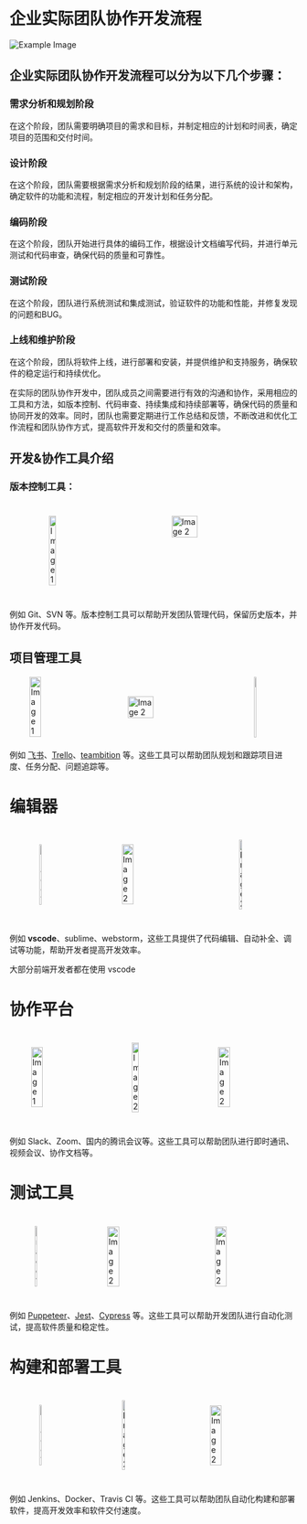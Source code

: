 # 企业实际团队协作开发流程

![Example Image](/images/01-a.png)

## 企业实际团队协作开发流程可以分为以下几个步骤：

### 需求分析和规划阶段

在这个阶段，团队需要明确项目的需求和目标，并制定相应的计划和时间表，确定项目的范围和交付时间。

###  设计阶段

在这个阶段，团队需要根据需求分析和规划阶段的结果，进行系统的设计和架构，确定软件的功能和流程，制定相应的开发计划和任务分配。

### 编码阶段

在这个阶段，团队开始进行具体的编码工作，根据设计文档编写代码，并进行单元测试和代码审查，确保代码的质量和可靠性。

### 测试阶段


在这个阶段，团队进行系统测试和集成测试，验证软件的功能和性能，并修复发现的问题和BUG。

### 上线和维护阶段

在这个阶段，团队将软件上线，进行部署和安装，并提供维护和支持服务，确保软件的稳定运行和持续优化。

在实际的团队协作开发中，团队成员之间需要进行有效的沟通和协作，采用相应的工具和方法，如版本控制、代码审查、持续集成和持续部署等，确保代码的质量和协同开发的效率。同时，团队也需要定期进行工作总结和反馈，不断改进和优化工作流程和团队协作方式，提高软件开发和交付的质量和效率。


## 开发&协作工具介绍


### 版本控制工具：

<div style="display:flex; flex-direction:row;justify-content: space-around;margin-top:40px;margin-bottom:40px;">
    <img src="/images/git.png" alt="Image 1" id="img1" style="width:15%;">
    <img src="/images/svn.svg" alt="Image 2" id="img2" style="width:30%;">
</div>

例如 Git、SVN 等。版本控制工具可以帮助开发团队管理代码，保留历史版本，并协作开发代码。

## 项目管理工具


<div style="display:flex; flex-direction:row;justify-content: space-around;margin-top:20px;align-items: center;margin-bottom:20px;">
    <img src="/images/feishu.png" alt="Image 1" id="img1" style="width:20%">
    <img src="/images/trello.png" alt="Image 2" id="img2" style="width:30%">
     <img src="/images/teambition.svg" alt="Image 2" id="img2" style="width:8%;">
</div>

例如 [飞书](https://www.feishu.cn/)、[Trello](https://trello.com/)、[teambition](https://www.teambition.com/) 等。这些工具可以帮助团队规划和跟踪项目进度、任务分配、问题追踪等。

# 编辑器

<div style="display:flex; flex-direction:row;justify-content: space-around;margin-top:40px;margin-bottom:40px;align-items: center;">
    <img src="/images/vscode.png" alt="Image 1" id="img1" style="width:8%">
    <img src="/images/sub.png" alt="Image 2" id="img2" style="width:20%">
     <img src="/images/webstorm.jpeg" alt="Image 2" id="img2" style="width:10%">
</div>

例如 **vscode**、sublime、webstorm，这些工具提供了代码编辑、自动补全、调试等功能，帮助开发者提高开发效率。

大部分前端开发者都在使用 vscode 

# 协作平台

<div style="display:flex; flex-direction:row;justify-content: space-around;margin-top:40px;margin-bottom:40px;align-items: center;">
    <img src="/images/slack.png" alt="Image 1" id="img1" style="width:20%">
     <img src="/images/zoom.svg" alt="Image 2" id="img2" style="width:15%">
      <img src="/images/tx.svg" alt="Image 2" id="img2" style="width:20%">
</div>

例如 Slack、Zoom、国内的腾讯会议等。这些工具可以帮助团队进行即时通讯、视频会议、协作文档等。

# 测试工具

<div style="display:flex; flex-direction:row;justify-content: space-around;margin-top:40px;margin-bottom:40px;align-items: center;">
    <img src="/images/pup.png" alt="Image 1" id="img1" style="width:8%">
    <img src="/images/jest.png" alt="Image 2" id="img2" style="width:20%">
     <img src="/images/cypress.svg" alt="Image 2" id="img2" style="width:20%;height: 30%;">
</div>

例如 [Puppeteer](https://pptr.dev/)、[Jest](https://jestjs.io/zh-Hans/)、[Cypress]() 等。这些工具可以帮助开发团队进行自动化测试，提高软件质量和稳定性。

# 构建和部署工具

<div style="display:flex; flex-direction:row;justify-content: space-around;margin-top:40px;margin-bottom:40px;align-items: center;">
    <img src="/images/jenkins.png" alt="Image 1" id="img1" style="width:8%">
    <img src="/images/Docker.png" alt="Image 2" id="img2" style="width:10%">
     <img src="/images/TravisCI.png" alt="Image 2" id="img2" style="width:20%;height: 30%;">
</div>

例如 Jenkins、Docker、Travis CI 等。这些工具可以帮助团队自动化构建和部署软件，提高开发效率和软件交付速度。









